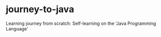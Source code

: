 journey-to-java
===============

Learning journey from scratch: Self-learning on the 'Java Programming Language'
